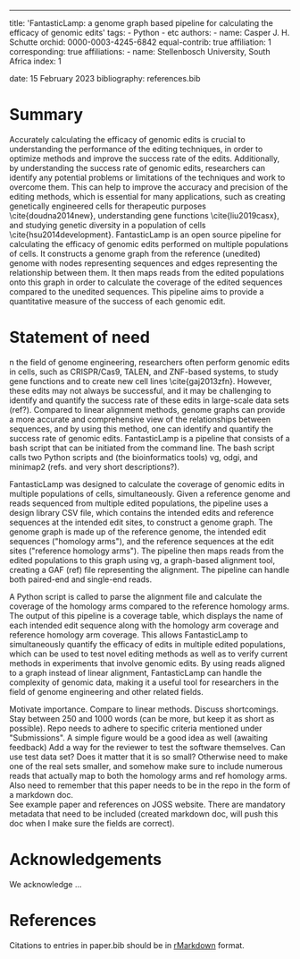 ---
title: 'FantasticLamp: a genome graph based pipeline for calculating the efficacy of genomic edits'
tags:
    - Python
    - etc
authors:
    - name: Casper J. H. Schutte
      orchid: 0000-0003-4245-6842
      equal-contrib: true
      affiliation: 1
      corresponding: true
affiliations: 
    - name: Stellenbosch University, South Africa
      index: 1



date: 15 February 2023
bibliography: references.bib

# Summary

Accurately calculating the efficacy of genomic edits is crucial to understanding the performance of the editing techniques, in order to optimize methods and improve the success rate of the edits.
Additionally, by understanding the success rate of genomic edits, researchers can identify any potential problems or limitations of the techniques and work to overcome them.
This can help to improve the accuracy and precision of the editing methods, which is essential for many applications, such as creating genetically engineered cells for therapeutic purposes \cite{doudna2014new}, understanding gene functions \cite{liu2019casx}, and studying genetic diversity in a population of cells \cite{hsu2014development}.
FantasticLamp is an open source pipeline for calculating the efficacy of genomic edits performed on multiple populations of cells. 
It constructs a genome graph from the reference (unedited) genome with nodes representing sequences and edges representing the relationship between them. 
It then maps reads from the edited populations onto this graph in order to calculate the coverage of the edited sequences compared to the unedited sequences. 
This pipeline aims to provide a quantitative measure of the success of each genomic edit.

# Statement of need

n the field of genome engineering, researchers often perform genomic edits in cells, such as CRISPR/Cas9, TALEN, and ZNF-based systems, to study gene functions and to create new cell lines \cite{gaj2013zfn}.
However, these edits may not always be successful, and it may be challenging to identify and quantify the success rate of these edits in large-scale data sets (ref?).
Compared to linear alignment methods, genome graphs can provide a more accurate and comprehensive view of the relationships between sequences, and by using this method, one can identify and quantify the success rate of genomic edits.
FantasticLamp is a pipeline that consists of a bash script that can be initiated from the command line.
The bash script calls two Python scripts and (the bioinformatics tools) vg, odgi, and minimap2 (refs. and very short descriptions?).  

FantasticLamp was designed to calculate the coverage of genomic edits in multiple populations of cells, simultaneously.
Given a reference genome and reads sequenced from multiple edited populations, the pipeline uses a design library CSV file, which contains the intended edits and reference sequences at the intended edit sites, to construct a genome graph.
The genome graph is made up of the reference genome, the intended edit sequences ("homology arms"), and the reference sequences at the edit sites ("reference homology arms").
The pipeline then maps reads from the edited populations to this graph using vg, a graph-based alignment tool, creating a GAF (ref) file representing the alignment.
The pipeline can handle both paired-end and single-end reads.



A Python script is called to parse the alignment file and calculate the coverage of the homology arms compared to the reference homology arms. The output of this pipeline is a coverage table, which displays the name of each intended edit sequence along with the homology arm coverage and reference homology arm coverage.
This allows FantasticLamp to simultaneously quantify the efficacy of edits in multiple edited populations, which can be used to test novel editing methods as well as to verify current methods in experiments that involve genomic edits.
By using reads aligned to a graph instead of linear alignment, FantasticLamp can handle the complexity of genomic data, making it a useful tool for researchers in the field of genome engineering and other related fields.

Motivate importance.
Compare to linear methods.
Discuss shortcomings. 
Stay between 250 and 1000 words (can be more, but keep it as short as possible).
Repo needs to adhere to specific criteria mentioned under "Submissions".
A simple figure would be a good idea as well (awaiting feedback)
Add a way for the reviewer to test the software themselves. Can use test data set? Does it matter that it is so small? 
Otherwise need to make one of the real sets smaller, and somehow make sure to include numerous reads that actually map to both the homology arms and ref homology arms.
Also need to remember that this paper needs to be in the repo in the form of a markdown doc.  
See example paper and references on JOSS website. 
There are mandatory metadata that need to be included (created markdown doc, will push this doc when I make sure the fields are correct). 


# Acknowledgements

We acknowledge ...

# References
Citations to entries in paper.bib should be in
[rMarkdown](http://rmarkdown.rstudio.com/authoring_bibliographies_and_citations.html)
format.